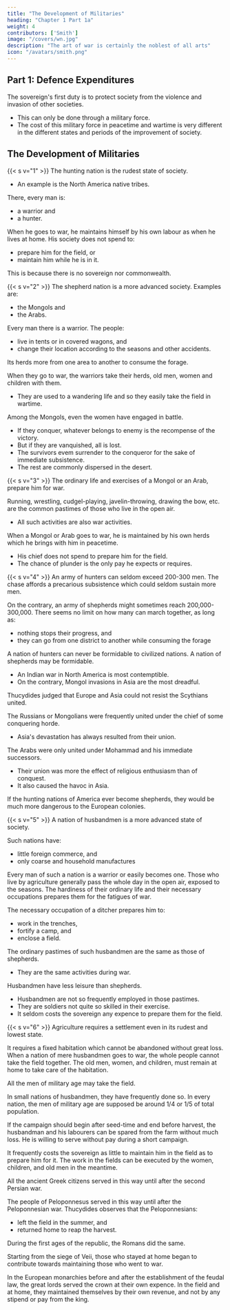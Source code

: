```yaml
---
title: "The Development of Militaries"
heading: "Chapter 1 Part 1a"
weight: 4
contributors: ['Smith']
image: "/covers/wn.jpg"
description: "The art of war is certainly the noblest of all arts"
icon: "/avatars/smith.png"
---
```



## Part 1: Defence Expenditures 

The sovereign's first duty is to protect society from the violence and invasion of other societies.
- This can only be done through a military force.
- The cost of this military force in peacetime and wartime is very different in the different states and periods of the improvement of society.


## The Development of Militaries

{{< s v="1" >}} The hunting nation is the rudest state of society.
- An example is the North America native tribes.

There, every man is:
- a warrior and
- a hunter.

When he goes to war, he maintains himself by his own labour as when he lives at home. His society does not spend to: 
- prepare him for the field, or
- maintain him while he is in it.

This is because there is no sovereign nor commonwealth.


{{< s v="2" >}} The shepherd nation is a more advanced society. Examples are:
- the Mongols and
- the Arabs.

Every man there is a warrior. The people: 
- live in tents or in covered wagons, and
- change their location according to the seasons and other accidents.

Its herds more from one area to another to consume the forage.
<!-- - In the dry season, it comes down to the riverbanks.
- In the wet season, it retires to the upper country. -->

When they go to war, the warriors take their herds, old men, women and children with them.
- They are used to a wandering life and so they easily take the field in wartime.

Among the Mongols, even the women have engaged in battle.
- If they conquer, whatever belongs to enemy is the recompense of the victory.
- But if they are vanquished, all is lost.
- The survivors evem surrender to the conqueror for the sake of immediate subsistence.
- The rest are commonly dispersed in the desert.


{{< s v="3" >}} The ordinary life and exercises of a Mongol or an Arab, prepare him for war.

Running, wrestling, cudgel-playing, javelin-throwing, drawing the bow, etc. are the common pastimes of those who live in the open air.
- All such activities are also war activities.

When a Mongol or Arab goes to war, he is maintained by his own herds which he brings with him in peacetime.
- His chief does not spend to prepare him for the field.
- The chance of plunder is the only pay he expects or requires.


{{< s v="4" >}} An army of hunters can seldom exceed 200-300 men. The chase affords a precarious subsistence which could seldom sustain more men.

On the contrary, an army of shepherds might sometimes reach 200,000-300,000. There seems no limit on how many can march together, as long as: 
- nothing stops their progress, and
- they can go from one district to another while consuming the forage

A nation of hunters can never be formidable to civilized nations. A nation of shepherds may be formidable.
- An Indian war in North America is most contemptible.
- On the contrary, Mongol invasions in Asia are the most dreadful.

Thucydides judged that Europe and Asia could not resist the Scythians united.

<!-- This has been verified by the experience of all ages.
The people of the extensive but defenceless plains of -->

The Russians or Mongolians were frequently united under the chief of some conquering horde.
- Asia's devastation has always resulted from their union.

The Arabs were only united under Mohammad and his immediate successors.
- Their union was more the effect of religious enthusiasm than of conquest.
- It also caused the havoc in Asia.

If the hunting nations of America ever become shepherds, they would be much more dangerous to the European colonies.


{{< s v="5" >}} A nation of husbandmen is a more advanced state of society.

Such nations have:
- little foreign commerce, and
- only coarse and household manufactures

Every man of such a nation is a warrior or easily becomes one.
Those who live by agriculture generally pass the whole day in the open air, exposed to the seasons.
The hardiness of their ordinary life and their necessary occupations prepares them for the fatigues of war.

The necessary occupation of a ditcher prepares him to:
- work in the trenches,
- fortify a camp, and
- enclose a field.

The ordinary pastimes of such husbandmen are the same as those of shepherds.
- They are the same activities during war.

Husbandmen have less leisure than shepherds.
- Husbandmen are not so frequently employed in those pastimes.
- They are soldiers not quite so skilled in their exercise.
- It seldom costs the sovereign any expence to prepare them for the field.


{{< s v="6" >}} Agriculture requires a settlement even in its rudest and lowest state.

It requires a fixed habitation which cannot be abandoned without great loss.
When a nation of mere husbandmen goes to war, the whole people cannot take the field together.
The old men, women, and children, must remain at home to take care of the habitation.

All the men of military age may take the field.

In small nations of husbandmen, they have frequently done so.
In every nation, the men of military age are supposed be around 1/4 or 1/5 of total population.

If the campaign should begin after seed-time and end before harvest, the husbandman and his labourers can be spared from the farm without much loss.
He is willing to serve without pay during a short campaign.

It frequently costs the sovereign as little to maintain him in the field as to prepare him for it.
The work in the fields can be executed by the women, children, and old men in the meantime.

All the ancient Greek citizens served in this way until after the second Persian war.

The people of Peloponnesus served in this way until after the Peloponnesian war.
Thucydides observes that the Peloponnesians:
- left the field in the summer, and
- returned home to reap the harvest.

During the first ages of the republic, the Romans did the same.

Starting from the siege of Veii, those who stayed at home began to contribute towards maintaining those who went to war.

In the European monarchies before and after the establishment of the feudal law, the great lords served the crown at their own expence.
In the field and at home, they maintained themselves by their own revenue, and not by any stipend or pay from the king.
